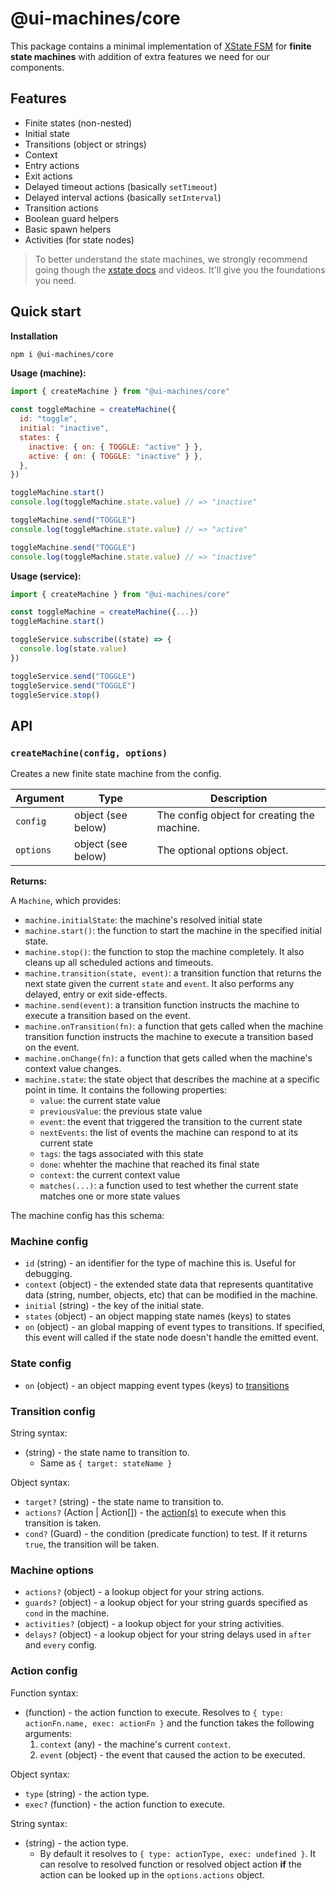 # @ui-machines/core

This package contains a minimal implementation of [XState FSM](https://github.com/statelyai/xstate) for **finite state
machines** with addition of extra features we need for our components.

## Features

- Finite states (non-nested)
- Initial state
- Transitions (object or strings)
- Context
- Entry actions
- Exit actions
- Delayed timeout actions (basically `setTimeout`)
- Delayed interval actions (basically `setInterval`)
- Transition actions
- Boolean guard helpers
- Basic spawn helpers
- Activities (for state nodes)

> To better understand the state machines, we strongly recommend going though the
> [xstate docs](https://xstate.js.org/docs/) and videos. It'll give you the foundations you need.

## Quick start

**Installation**

```bash
npm i @ui-machines/core
```

**Usage (machine):**

```js
import { createMachine } from "@ui-machines/core"

const toggleMachine = createMachine({
  id: "toggle",
  initial: "inactive",
  states: {
    inactive: { on: { TOGGLE: "active" } },
    active: { on: { TOGGLE: "inactive" } },
  },
})

toggleMachine.start()
console.log(toggleMachine.state.value) // => "inactive"

toggleMachine.send("TOGGLE")
console.log(toggleMachine.state.value) // => "active"

toggleMachine.send("TOGGLE")
console.log(toggleMachine.state.value) // => "inactive"
```

**Usage (service):**

```js
import { createMachine } from "@ui-machines/core"

const toggleMachine = createMachine({...})
toggleMachine.start()

toggleService.subscribe((state) => {
  console.log(state.value)
})

toggleService.send("TOGGLE")
toggleService.send("TOGGLE")
toggleService.stop()
```

## API

### `createMachine(config, options)`

Creates a new finite state machine from the config.

| Argument  | Type               | Description                                 |
| --------- | ------------------ | ------------------------------------------- |
| `config`  | object (see below) | The config object for creating the machine. |
| `options` | object (see below) | The optional options object.                |

**Returns:**

A `Machine`, which provides:

- `machine.initialState`: the machine's resolved initial state
- `machine.start()`: the function to start the machine in the specified initial state.
- `machine.stop()`: the function to stop the machine completely. It also cleans up all scheduled actions and timeouts.
- `machine.transition(state, event)`: a transition function that returns the next state given the current `state` and
  `event`. It also performs any delayed, entry or exit side-effects.
- `machine.send(event)`: a transition function instructs the machine to execute a transition based on the event.
- `machine.onTransition(fn)`: a function that gets called when the machine transition function instructs the machine to
  execute a transition based on the event.
- `machine.onChange(fn)`: a function that gets called when the machine's context value changes.
- `machine.state`: the state object that describes the machine at a specific point in time. It contains the following
  properties:
  - `value`: the current state value
  - `previousValue`: the previous state value
  - `event`: the event that triggered the transition to the current state
  - `nextEvents`: the list of events the machine can respond to at its current state
  - `tags`: the tags associated with this state
  - `done`: whehter the machine that reached its final state
  - `context`: the current context value
  - `matches(...)`: a function used to test whether the current state matches one or more state values

The machine config has this schema:

### Machine config

- `id` (string) - an identifier for the type of machine this is. Useful for debugging.
- `context` (object) - the extended state data that represents quantitative data (string, number, objects, etc) that can
  be modified in the machine.
- `initial` (string) - the key of the initial state.
- `states` (object) - an object mapping state names (keys) to states
- `on` (object) - an global mapping of event types to transitions. If specified, this event will called if the state
  node doesn't handle the emitted event.

### State config

- `on` (object) - an object mapping event types (keys) to [transitions](#transition-config)

### Transition config

String syntax:

- (string) - the state name to transition to.
  - Same as `{ target: stateName }`

Object syntax:

- `target?` (string) - the state name to transition to.
- `actions?` (Action | Action[]) - the [action(s)](#action-config) to execute when this transition is taken.
- `cond?` (Guard) - the condition (predicate function) to test. If it returns `true`, the transition will be taken.

### Machine options

- `actions?` (object) - a lookup object for your string actions.
- `guards?` (object) - a lookup object for your string guards specified as `cond` in the machine.
- `activities?` (object) - a lookup object for your string activities.
- `delays?` (object) - a lookup object for your string delays used in `after` and `every` config.

### Action config

Function syntax:

- (function) - the action function to execute. Resolves to `{ type: actionFn.name, exec: actionFn }` and the function
  takes the following arguments:
  1. `context` (any) - the machine's current `context`.
  2. `event` (object) - the event that caused the action to be executed.

Object syntax:

- `type` (string) - the action type.
- `exec?` (function) - the action function to execute.

String syntax:

- (string) - the action type.
  - By default it resolves to `{ type: actionType, exec: undefined }`. It can resolve to resolved function or resolved
    object action **if** the action can be looked up in the `options.actions` object.
